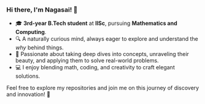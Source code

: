 ### Hi there, I'm Nagasai! 👋  

- 🎓 **3rd-year B.Tech student** at **IISc**, pursuing **Mathematics and Computing**.  
- 🔍 A naturally curious mind, always eager to explore and understand the *why* behind things.  
- 🌊 Passionate about taking deep dives into concepts, unraveling their beauty, and applying them to solve real-world problems.  
- 💻 I enjoy blending math, coding, and creativity to craft elegant solutions.  

Feel free to explore my repositories and join me on this journey of discovery and innovation! 🚀
